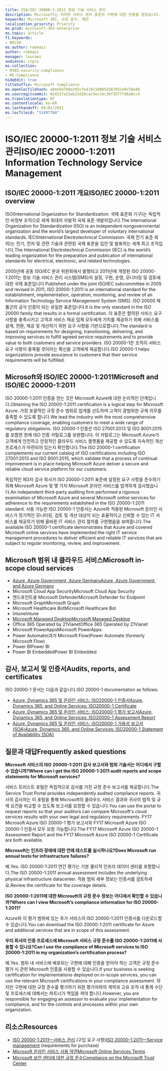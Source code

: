```yaml
---
title: ISO/IEC 20000-1:2011 정보 기술 서비스 관리
description: Microsoft는 이러한 서비스 관리 표준의 구현에 대한 인증을 받았습니다.
keywords: Microsoft 365, 규정 준수, 제안
localization_priority: Priority
ms.prod: microsoft-365-enterprise
ms.topic: article
f1.keywords:
- NOCSH
ms.author: robmazz
author: robmazz
manager: laurawi
audience: itpro
ms.collection:
- M365-security-compliance
- MS-Compliance
hideEdit: true
titleSuffix: Microsoft Compliance
ms.openlocfilehash: a04e5b7b0a292cfe419118085d387051e0c56e48
ms.sourcegitcommit: 024137a15ab23d26cac5ec14c36f3577fd8a0cc4
ms.translationtype: HT
ms.contentlocale: ko-KR
ms.lasthandoff: 04/01/2021
ms.locfileid: "51497768"
---
```

# <a name="isoiec-20000-12011-information-technology-service-management"></a><span data-ttu-id="20489-104">ISO/IEC 20000-1:2011 정보 기술 서비스 관리</span><span class="sxs-lookup"><span data-stu-id="20489-104">ISO/IEC 20000-1:2011 Information Technology Service Management</span></span>

## <a name="isoiec-20000-12011-overview"></a><span data-ttu-id="20489-105">ISO/IEC 20000-1:2011 개요</span><span class="sxs-lookup"><span data-stu-id="20489-105">ISO/IEC 20000-1:2011 overview</span></span>

<span data-ttu-id="20489-106">ISO(International Organization for Standardization: 국제 표준화 기구)는 독립적인 비정부 조직으로 세계 최대의 자발적 국제 표준 개발자입니다.</span><span class="sxs-lookup"><span data-stu-id="20489-106">The International Organization for Standardization (ISO) is an independent nongovernmental organization and the world’s largest developer of voluntary international standards.</span></span> <span data-ttu-id="20489-107">IEC(International Electrotechnical Commission: 국제 전기 표준 회의)는 전기, 전자 및 관련 기술과 관련된 국제 표준을 입안 및 발표하는 세계 최고 조직입니다.</span><span class="sxs-lookup"><span data-stu-id="20489-107">The International Electrotechnical Commission (IEC) is the world’s leading organization for the preparation and publication of international standards for electrical, electronic, and related technologies.</span></span>  
  
<span data-ttu-id="20489-108">2005년에 공동 ISO/IEC 분과 위원회에서 발행되고 2011년에 개정된 ISO 20000-1:2011는 정보 기술 서비스 관리 시스템(SMS)의 설정, 구현, 운영, 모니터링 및 검토에 대한 국제 표준입니다.</span><span class="sxs-lookup"><span data-stu-id="20489-108">Published under the joint ISO/IEC subcommittee in 2005 and revised in 2011, ISO 20000-1:2011 is an international standard for the establishment, implementation, operation, monitoring, and review of an Information Technology Service Management System (SMS).</span></span> <span data-ttu-id="20489-109">ISO 20000 제품군의 공식 인증이 되는 유일한 표준입니다.</span><span class="sxs-lookup"><span data-stu-id="20489-109">It is the only standard in the ISO 20000 family that results in a formal certification.</span></span> <span data-ttu-id="20489-110">이 표준은 합의된 서비스 요구 사항을 충족시키고 고객과 서비스 제공 업체 모두에게 가치를 제공하기 위해 서비스를 설계, 전환, 제공 및 개선하기 위한 요구 사항을 기반으로합니다.</span><span class="sxs-lookup"><span data-stu-id="20489-110">The standard is based on requirements for designing, transitioning, delivering, and improving services to fulfill agreed service requirements and to provide value to both customers and service providers.</span></span> <span data-ttu-id="20489-111">ISO 20000-1은 조직이 서비스 요구 사항이 충족될 것이라는 확신을 고객에게 제공합니다.</span><span class="sxs-lookup"><span data-stu-id="20489-111">ISO 20000-1 helps organizations provide assurance to customers that their service requirements will be fulfilled.</span></span>

## <a name="microsoft-and-isoiec-20000-12011"></a><span data-ttu-id="20489-112">Microsoft와 ISO/IEC 20000-1:2011</span><span class="sxs-lookup"><span data-stu-id="20489-112">Microsoft and ISO/IEC 20000-1:2011</span></span>

<span data-ttu-id="20489-113">ISO 20000-1:2011 인증을 얻는 것은 Microsoft Azure에 대한 논리적인 단계입니다.</span><span class="sxs-lookup"><span data-stu-id="20489-113">Obtaining the ISO 20000-1:2011 certification is a logical step for Microsoft Azure.</span></span> <span data-ttu-id="20489-114">가장 포괄적인 규정 준수 범위로 업계를 선도하며 고객이 광범위한 규제 의무를 충족할 수 있도록 합니다.</span><span class="sxs-lookup"><span data-stu-id="20489-114">We lead the industry with the most comprehensive compliance coverage, enabling customers to meet a wide range of regulatory obligations.</span></span> <span data-ttu-id="20489-115">ISO 20000-1 인증은 ISO 27001:2013 및 ISO 9001:2015를 포함한 현재 ISO 인증 카탈로그를 보완합니다. 이 카탈로그는 Microsoft Azure가 고객에게 안전하고 안정적인 클라우드 서비스 플랫폼을 제공할 수 있도록 지속적인 개선 프로세스가 마련되어 있는지 확인합니다.</span><span class="sxs-lookup"><span data-stu-id="20489-115">The ISO 20000-1 certification complements our current catalog of ISO certifications including ISO 27001:2013 and ISO 9001:2015, which validate that a process of continual improvement is in place helping Microsoft Azure deliver a secure and reliable cloud service platform for our customers.</span></span>  
  
<span data-ttu-id="20489-116">독립적인 제3자 감사 회사가 ISO 20000-1:2011 표준에 설정된 요구 사항을 준수하기 위해 Microsoft Azure 및 몇 가지 Microsoft 온라인 서비스를 엄격하게 검사했습니다.</span><span class="sxs-lookup"><span data-stu-id="20489-116">An independent third-party auditing firm performed a rigorous examination of Microsoft Azure and several Microsoft online services for adherence to the requirements established in the ISO 20000-1:2011 standard.</span></span> <span data-ttu-id="20489-117">사용 가능한 ISO 20000-1 인증서는 Azure와 적용된 Microsoft 온라인 서비스가 정기적인 모니터링, 검토 및 개선 대상이 되는 효율적이고 신뢰할 수 있는 IT 서비스를 제공하기 위해 올바른 IT 서비스 관리 절차를 구현했음을 보여줍니다.</span><span class="sxs-lookup"><span data-stu-id="20489-117">The available ISO 20000-1 certificate demonstrates that Azure and covered Microsoft online services have implemented the right IT service management procedures to deliver efficient and reliable IT services that are subject to regular monitoring, review, and improvement.</span></span>

## <a name="microsoft-in-scope-cloud-services"></a><span data-ttu-id="20489-118">Microsoft 범위 내 클라우드 서비스</span><span class="sxs-lookup"><span data-stu-id="20489-118">Microsoft in-scope cloud services</span></span>

- [<span data-ttu-id="20489-119">Azure, Azure Government, Azure Germany</span><span class="sxs-lookup"><span data-stu-id="20489-119">Azure, Azure Government, and Azure Germany</span></span>](https://aka.ms/AzureCompliance)
- <span data-ttu-id="20489-120">Microsoft Cloud App Security</span><span class="sxs-lookup"><span data-stu-id="20489-120">Microsoft Cloud App Security</span></span>
- <span data-ttu-id="20489-121">엔드포인트용 Microsoft Defender</span><span class="sxs-lookup"><span data-stu-id="20489-121">Microsoft Defender for Endpoint</span></span>
- <span data-ttu-id="20489-122">Microsoft Graph</span><span class="sxs-lookup"><span data-stu-id="20489-122">Microsoft Graph</span></span>
- <span data-ttu-id="20489-123">Microsoft Healthcare Bot</span><span class="sxs-lookup"><span data-stu-id="20489-123">Microsoft Healthcare Bot</span></span>
- <span data-ttu-id="20489-124">Intune</span><span class="sxs-lookup"><span data-stu-id="20489-124">Intune</span></span>
- [<span data-ttu-id="20489-125">Microsoft Managed Desktop</span><span class="sxs-lookup"><span data-stu-id="20489-125">Microsoft Managed Desktop</span></span>](/microsoft-365/managed-desktop/intro/compliance)
- <span data-ttu-id="20489-126">Office 365 Operated by 21Vianet</span><span class="sxs-lookup"><span data-stu-id="20489-126">Office 365 Operated by 21Vianet</span></span>
- <span data-ttu-id="20489-127">Microsoft PowerApps</span><span class="sxs-lookup"><span data-stu-id="20489-127">Microsoft PowerApps</span></span>
- <span data-ttu-id="20489-128">Power Automate(과거 Microsoft Flow)</span><span class="sxs-lookup"><span data-stu-id="20489-128">Power Automate (formerly Microsoft Flow)</span></span>
- <span data-ttu-id="20489-129">Power BI</span><span class="sxs-lookup"><span data-stu-id="20489-129">Power BI</span></span>
- <span data-ttu-id="20489-130">Power BI Embedded</span><span class="sxs-lookup"><span data-stu-id="20489-130">Power BI Embedded</span></span>

## <a name="audits-reports-and-certificates"></a><span data-ttu-id="20489-131">감사, 보고서 및 인증서</span><span class="sxs-lookup"><span data-stu-id="20489-131">Audits, reports, and certificates</span></span>

<span data-ttu-id="20489-132">ISO 20000-1 문서는 다음과 같습니다.</span><span class="sxs-lookup"><span data-stu-id="20489-132">ISO 20000-1 documentation as follows:</span></span>

- [<span data-ttu-id="20489-133">Azure, Dynamics 365 및 온라인 서비스: ISO20000-1 인증서</span><span class="sxs-lookup"><span data-stu-id="20489-133">Azure, Dynamics 365, and Online Services: ISO20000-1 Certificate</span></span>](https://aka.ms/azureiso200001cert)
- [<span data-ttu-id="20489-134">Azure, Dynamics 365 및 온라인 서비스: ISO20000-1 평가 보고서</span><span class="sxs-lookup"><span data-stu-id="20489-134">Azure, Dynamics 365, and Online Services: ISO20000-1 Assessment Report</span></span>](https://aka.ms/azureiso200001report)
- [<span data-ttu-id="20489-135">Azure, Dynamics 365 및 온라인 서비스: ISO20000-1 가용성 보고서(SOA)</span><span class="sxs-lookup"><span data-stu-id="20489-135">Azure, Dynamics 365, and Online Services: ISO20000-1 Statement of Availability (SOA)</span></span>](https://aka.ms/azureiso200001soa)

## <a name="frequently-asked-questions"></a><span data-ttu-id="20489-136">질문과 대답</span><span class="sxs-lookup"><span data-stu-id="20489-136">Frequently asked questions</span></span>

<span data-ttu-id="20489-137">**Microsoft 서비스의 ISO 20000-1:2011 감사 보고서와 범위 기술서는 어디에서 구할 수 있습니까?**</span><span class="sxs-lookup"><span data-stu-id="20489-137">**Where can I get the ISO 20000-1:2011 audit reports and scope statements for Microsoft services?**</span></span>

<span data-ttu-id="20489-138">서비스 트러스트 포털은 독립적으로 감사를 거친 규정 준수 보고서를 제공합니다.</span><span class="sxs-lookup"><span data-stu-id="20489-138">The Service Trust Portal provides independently audited compliance reports.</span></span> <span data-ttu-id="20489-139">귀사의 감사자는 이 포털을 통해 Microsoft의 클라우드 서비스 결과와 귀사의 법적 및 규제 요건을 비교할 수 있도록 보고서를 요청할 수 있습니다.</span><span class="sxs-lookup"><span data-stu-id="20489-139">You can use the portal to request reports so that your auditors can compare Microsoft's cloud services results with your own legal and regulatory requirements.</span></span> <span data-ttu-id="20489-140">FY17 Microsoft Azure ISO 20000-1 평가 보고서와 FY17 Microsoft Azure ISO 20000-1 인증서 모두 요청 가능합니다.</span><span class="sxs-lookup"><span data-stu-id="20489-140">The FY17 Microsoft Azure ISO 20000-1 Assessment Report and the FY17 Microsoft Azure ISO 20000-1 Certificate are both available.</span></span>

<span data-ttu-id="20489-141">**Microsoft는 인프라 장애에 대한 연례 테스트를 실시하나요?**</span><span class="sxs-lookup"><span data-stu-id="20489-141">**Does Microsoft run annual tests for infrastructure failures?**</span></span>

<span data-ttu-id="20489-142">예.</span><span class="sxs-lookup"><span data-stu-id="20489-142">Yes.</span></span> <span data-ttu-id="20489-143">ISO 20000-1:2011 연간 평가는 기본 물리적 인프라 데이터 센터를 포함합니다.</span><span class="sxs-lookup"><span data-stu-id="20489-143">The ISO 20000-1:2011 annual assessment includes the underlying physical infrastructure datacenter.</span></span> <span data-ttu-id="20489-144">적용 범위 세부 정보는 인증서를 검토하세요.</span><span class="sxs-lookup"><span data-stu-id="20489-144">Review the certificate for the coverage details.</span></span>

<span data-ttu-id="20489-145">**ISO 20000-1:2011에 대한 Microsoft의 규정 준수 정보는 어디에서 확인할 수 있습니까?**</span><span class="sxs-lookup"><span data-stu-id="20489-145">**Where can I view Microsoft’s compliance information for ISO 20000-1:2011?**</span></span>

<span data-ttu-id="20489-146">Azure와 이 평가 범위에 있는 추가 서비스의 ISO 20000-1:2011 인증서를 다운로드할 수 있습니다.</span><span class="sxs-lookup"><span data-stu-id="20489-146">You can download the ISO 20000-1:2011 certificate for Azure and additional services that are in scope of this assessment.</span></span>

<span data-ttu-id="20489-147">**우리 회사의 인증 프로세스에 Microsoft 서비스 규정 준수를 ISO 20000-1:2011에 사용할 수 있나요?**</span><span class="sxs-lookup"><span data-stu-id="20489-147">**Can I use the compliance of Microsoft services to ISO 20000-1:2011 in my organization’s certification process?**</span></span>

<span data-ttu-id="20489-148">예.</span><span class="sxs-lookup"><span data-stu-id="20489-148">Yes.</span></span> <span data-ttu-id="20489-149">범위 내 서비스에 배포되는 구현에 대해 인증을 받아야 하는 고객은 규정 준수 평가 시 관련 Microsoft 인증을 사용할 수 있습니다.</span><span class="sxs-lookup"><span data-stu-id="20489-149">If your business is seeking certification for implementations deployed on in-scope services, you can use the relevant Microsoft certifications in your compliance assessment.</span></span> <span data-ttu-id="20489-150">하지만 구현에 대한 규정 준수를 평가하기 위한 평가자와의 계약과 고유 조직 내 통제 수단 및 프로세스에 대해서는 파트너가 책임을 져야 합니다.</span><span class="sxs-lookup"><span data-stu-id="20489-150">However, you are responsible for engaging an assessor to evaluate your implementation for compliance, and for the controls and processes within your own organization.</span></span>

## <a name="resources"></a><span data-ttu-id="20489-151">리소스</span><span class="sxs-lookup"><span data-stu-id="20489-151">Resources</span></span>

- <span data-ttu-id="20489-152">[ISO 20000-1:2011—서비스 관리](https://www.iso.org/standard/51986.html) (구입 요구 사항)</span><span class="sxs-lookup"><span data-stu-id="20489-152">[ISO 20000-1:2011—Service management](https://www.iso.org/standard/51986.html) (requirements for purchase)</span></span>
- [<span data-ttu-id="20489-153">Microsoft 온라인 서비스 사용 약관</span><span class="sxs-lookup"><span data-stu-id="20489-153">Microsoft Online Services Terms</span></span>](https://aka.ms/Online-Services-Terms)
- [<span data-ttu-id="20489-154">Microsoft 보안 센터에 대한 규정 준수</span><span class="sxs-lookup"><span data-stu-id="20489-154">Compliance on the Microsoft Trust Center</span></span>](https://www.microsoft.com/trust-center/compliance/compliance-overview)
